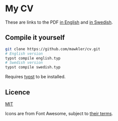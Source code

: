 # My CV

These are links to the PDF [in English](./english.pdf) and [in Swedish](./swedish.pdf).

## Compile it yourself

```sh
git clone https://github.com/mawkler/cv.git
# English version
typst compile english.typ
# Swedish version
typst compile swedish.typ
```

Requires [typst](https://github.com/typst/typst) to be installed.

## Licence

[MIT](./LICENSE)

Icons are from Font Awesome, subject to [their terms](https://github.com/FortAwesome/Font-Awesome/blob/6.x/LICENSE.txt).
